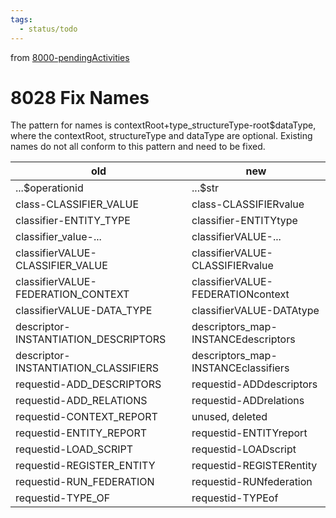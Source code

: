 ```yaml
---
tags:
  - status/todo
---
```

from [8000-pendingActivities](8000-pendingActivities.md)
# 8028 Fix Names
The pattern for names is contextRoot+type_structureType-root$dataType, where the  contextRoot, structureType and dataType are optional. Existing names do not all conform to this pattern and need to be fixed.

| old | new |
|----------------------------------|----------------------------------|
| ...$operationid | ...$str |
| class-CLASSIFIER_VALUE | class-CLASSIFIERvalue |
| classifier-ENTITY_TYPE | classifier-ENTITYtype |
| classifier_value-... | classifierVALUE-... |
| classifierVALUE-CLASSIFIER_VALUE | classifierVALUE-CLASSIFIERvalue |
| classifierVALUE-FEDERATION_CONTEXT | classifierVALUE-FEDERATIONcontext |
| classifierVALUE-DATA_TYPE | classifierVALUE-DATAtype |
| descriptor-INSTANTIATION_DESCRIPTORS | descriptors_map-INSTANCEdescriptors |
| descriptor-INSTANTIATION_CLASSIFIERS | descriptors_map-INSTANCEclassifiers |
| requestid-ADD_DESCRIPTORS | requestid-ADDdescriptors |
| requestid-ADD_RELATIONS | requestid-ADDrelations |
| requestid-CONTEXT_REPORT | unused, deleted |
| requestid-ENTITY_REPORT | requestid-ENTITYreport |
| requestid-LOAD_SCRIPT | requestid-LOADscript |
| requestid-REGISTER_ENTITY | requestid-REGISTERentity |
| requestid-RUN_FEDERATION | requestid-RUNfederation |
| requestid-TYPE_OF | requestid-TYPEof |
